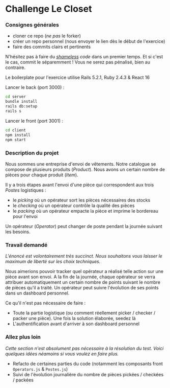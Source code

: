 # Challenge Le Closet

### Consignes générales

- cloner ce repo (_ne pas_ le forker)
- créer un repo personnel (nous envoyer le lien dès le début de l'exercice)
- faire des commits clairs et pertinents

N'hésitez pas à faire du _[shameless](https://blog.red-badger.com/2014/08/20/i-spent-3-days-with-sandi-metz-heres-what-i-learned) code_ dans un premier temps. Et si c'est le cas, commit le séparemment ! Vous ne serez pas pénalisé, bien au contraire.

Le boilerplate pour l'exercice utilise Rails 5.2.1, Ruby 2.4.3 & React 16

Lancer le back (port 3000) :

```bash
cd server
bundle install
rails db:setup
rails s
```

Lancer le front (port 3001) :

```bash
cd client
npm install
npm start
```

### Description du projet

Nous sommes une entreprise d'envoi de vêtements. Notre catalogue se compose de plusieurs produits (_Product_). Nous avons un certain nombre de pièces pour chaque produit (_Item_).

Il y a trois étapes avant l'envoi d'une pièce qui correspondent aux trois *Poste*s logistiques :

- le _picking_ où un opérateur sort les pièces nécessaires des stocks
- le _checking_ où un opérateur contrôle la qualité des pièces
- le _packing_ où un opérateur empacte la pièce et imprime le bordereau pour l'envoi

Un opérateur (_Operator_) peut changer de poste pendant la journée suivant les besoins.

### Travail demandé

_L'énoncé est volontairement très succinct. Nous souhaitons vous laisser le maximum de liberté sur les choix techniques._

Nous aimerions pouvoir tracker quel opérateur a réalisé telle action sur une pièce avant son envoi. A la fin de la journée, chaque opérateur se verra attribuer automatiquement un certain nombre de points suivant le nombre de pièces qu'il a traité. Un opérateur peut suivre l'évolution de ses points dans un dashboard personnel.

Ce qu'il n'est pas nécessaire de faire :

- Toute la partie logistique (ou comment réellement picker / checker / packer une pièce). Une fois la solution élaborée, seedez là
- L'authentification avant d'arriver à son dashboard personnel

### Allez plus loin

_Cette section n'est absolument pas nécessaire à la résolution du test. Voici quelques idées néamoins si vous voulez en faire plus._

- Refacto de certaines parties du code (notamment les composants front `Operators.js` & `Postes.js`)
- Suivi de l'évolution journalière du nombre de pièces pickées / checkées / packées
